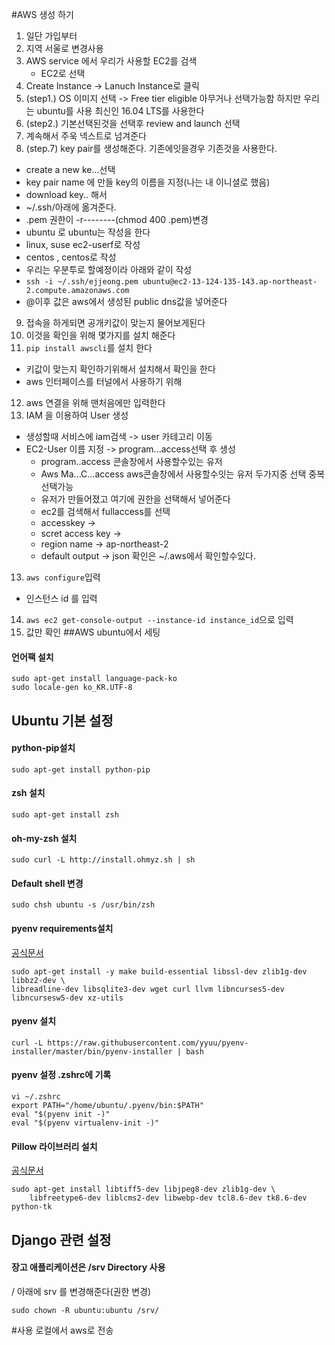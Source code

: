 
#AWS 생성 하기
1. 일단 가입부터
2. 지역 서울로 변경사용
3. AWS service 에서 우리가 사용할 EC2를 검색
	- EC2로 선택
4. Create Instance -> Lanuch Instance로 클릭
5. (step1.) OS 이미지 선택 -> Free tier eligible 아무거나 선택가능함 하지만 우리는 ubuntu를 사용 최신인 16.04 LTS를 사용한다
6. (step2.) 기본선택된것을 선택후 review and launch 선택
7. 계속해서 주욱 넥스트로 넘겨준다
8. (step.7) key pair를 생성해준다. 기존에잇을경우 기존것을 사용한다.
 - create a new ke...선택
 - key pair name 에 만들 key의 이름을 지정(나는 내 이니셜로 했음)
 - download key.. 해서 
 - ~/.ssh/아래에 옮겨준다.
 - .pem 권한이 -r--------(chmod 400 <name>.pem)변경
 - ubuntu 로 ubuntu는 작성을 한다
 - linux, suse ec2-userf로 작성
 - centos , centos로 작성
 - 우리는 우분투로 할예정이라 아래와 같이 작성
 - ```ssh -i ~/.ssh/ejjeong.pem ubuntu@ec2-13-124-135-143.ap-northeast-2.compute.amazonaws.com```
 - @이후 값은 aws에서 생성된 public dns값을 넣어준다
9. 접속을 하게되면 공개키값이 맞는지 물어보게된다
10. 이것을 확인을 위해 몇가지를 설치 해준다 
11. ```pip install awscli```를 설치 한다
 - 키값이 맞는지 확인하기위해서 설치해서 확인을 한다
 - aws 인터페이스를 터널에서 사용하기 위해
12. aws 연결을 위해 맨처음에만 입력한다
13. IAM 을 이용하여 User 생성
 - 생성할때 서비스에 iam검색 -> user 카테고리 이동
 - EC2-User 이름 지정 -> program...access선택 후 생성
 	- program..access 콘솔창에서 사용할수있는 유저
 	- Aws Ma...C...access aws콘솔창에서 사용할수잇는 유저 두가지중 선택 중복선택가능
 	- 유저가 만들어졌고 여기에 권한을 선택해서 넣어준다
 	- ec2를 검색해서 fullaccess를 선택
 	- accesskey ->
 	- scret access key ->
 	- region name -> ap-northeast-2
 	- default output -> json
 	확인은 ~/.aws에서 확인할수있다.
 	
13. ```aws configure```입력
 - 인스턴스 id 를 입력  
14. ```aws ec2 get-console-output --instance-id instance_id```으로 입력
15. 값만 확인
##AWS ubuntu에서 세팅
#### 언어팩 설치

```
sudo apt-get install language-pack-ko
sudo locale-gen ko_KR.UTF-8
```

## Ubuntu 기본 설정

#### python-pip설치

```
sudo apt-get install python-pip
```

#### zsh 설치

```
sudo apt-get install zsh
```


#### oh-my-zsh 설치

```
sudo curl -L http://install.ohmyz.sh | sh
```


#### Default shell 변경

```
sudo chsh ubuntu -s /usr/bin/zsh
```

#### pyenv requirements설치

[공식문서](https://github.com/yyuu/pyenv/wiki/Common-build-problems)

```
sudo apt-get install -y make build-essential libssl-dev zlib1g-dev libbz2-dev \
libreadline-dev libsqlite3-dev wget curl llvm libncurses5-dev libncursesw5-dev xz-utils
```

#### pyenv 설치

```
curl -L https://raw.githubusercontent.com/yyuu/pyenv-installer/master/bin/pyenv-installer | bash
```

#### pyenv 설정 .zshrc에 기록

```
vi ~/.zshrc
export PATH="/home/ubuntu/.pyenv/bin:$PATH"
eval "$(pyenv init -)"
eval "$(pyenv virtualenv-init -)"
```


#### Pillow 라이브러리 설치

[공식문서](https://pillow.readthedocs.io/en/3.4.x/installation.html#basic-installation)

```
sudo apt-get install libtiff5-dev libjpeg8-dev zlib1g-dev \
    libfreetype6-dev liblcms2-dev libwebp-dev tcl8.6-dev tk8.6-dev python-tk
```



## Django 관련 설정

#### 장고 애플리케이션은 /srv Directory 사용
/ 아래에 srv 를 변경해준다(권한 변경)

```
sudo chown -R ubuntu:ubuntu /srv/
```


#사용 로컬에서 aws로 전송

